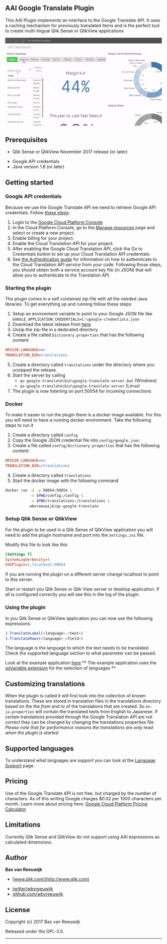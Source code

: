 ## AAI Google Translate Plugin

This AAI Plugin implements an interface to the Google Translate API. It uses a caching mechanism for previously translated items and is the perfect tool to create multi-lingual Qlik Sense or QlikView applications

![Multilingual Qlik Sense Application](https://raw.githubusercontent.com/wbvreeuwijk/qs-google-translate/master/aai-qoogle-translate.gif)

## Prerequisites

+ Qlik Sense or QlikView November 2017 release (or later)
* Google API credentials
* Java version 1.8 (or later)

## Getting started

### Google API credentials

Because we use the Google Translate API we need to retrieve Google API credentials. Follow [these steps](https://cloud.google.com/translate/docs/getting-started): 

1. Login to the [Google Cloud Platform Console](https://console.cloud.google.com/)
2. In the Cloud Platform Console, go to the [Manage resources](https://console.cloud.google.com/cloud-resource-manager) page and select or create a new project.
3. Enable billing for your project.
4. Enable the Cloud Translation API for your project.
5. After enabling the Google Cloud Translation API, click the Go to Credentials button to set up your Cloud Translation API credentials:
6. See [the Authentication guide](https://cloud.google.com/docs/authentication/getting-started) for information on how to authenticate to the Cloud Translation API service from your code. Following those steps, you should obtain both a service account key file (in JSON)  that will allow you to authenticate to the Translation API.

### Starting the plugin 

The plugin comes in a self contained zip-file with all the needed Java libraries. To get everything up and running follow these steps:

1. Setup an environment variable to point to your Google JSON file like 
  `GOOGLE_APPLICATION_CREDENTIALS=C:\google-credentials.json`
2. Download the latest release from [here](https://github.com/wbvreeuwijk/qs-google-translate/releases)
3. Unzip the zip-file in a dedicated directory
4. Create a file called `Dictionary.properties` that has the following content:
  ```Ini
ORIGIN_LANGUAGE=en
TRANSLATION_DIR=translations
```
5. Create a directory called `translations` under the directory where you unzipped the release.
6. Start the server by calling
    * `qs-google-translate\bin\google-translate-server.bat` (Windows)
    * `qs-google-translate\bin\google-translate-server` (Linux)
7. The plugin is now listening on port 50054 for incoming connections

### Docker

To make it easier to run the plugin there is a docker image available. For this you will need to have a running docker environment. Take the following steps to run it

1. Create a directory called `config`
2. Copy the Google JSON credential file into `config/google.json`
3. Create a file called `config/Dictionary.properties` that has the following content:
  ```Ini
  ORIGIN_LANGUAGE=en
  TRANSLATION_DIR=/translations
  ```
4. Create a directory called `translations`
5. Start the docker image with the following command
  ```Bash
  docker run -d -p 50054:50054 \
             -v $PWD/config:/config \
             -v $PWD/translations:/translations \
             wbvreeuwijk/qs-google-translate
  ```

### Setup Qlik Sense or QlikView

For the plugin to be used in a Qlik Sense of QlikView application you will need to add the plugin hostname and port into the `Settings.ini` file.

Modify this file to look like this
```Ini
[Settings 7]
SystemLogVerbosity=5
SSEPlugin=J,localhost:50054
```

If you are running the plugin on a different server change localhost to point to this server.

Start or restart you Qlik Sense or Qlik View server or desktop application. If all is configured correctly you will see this in the log of the plugin.

### Using the plugin

In you Qlik Sense or QlikView application you can now use the following expressions:
```JavaScript
J.TranslateLabel(<language>,<text>) 
J.TranslateRows(<language>,<field>) 
```

The language is the language to which the text needs to be translated. Check the supported language section to what parameter can be passed.

Look at the example application [here](https://github.com/wbvreeuwijk/qs-google-translate/raw/master/application/)
** The example application uses the [qsVariable extension](http://branch.qlik.com/#!/project/56728f52d1e497241ae697f8) for the selection of languages **

## Customizing translations

When the plugin is called it will first look into the collection of known translations. These are stored in translation files in the translations directory based on the the *from* and *to* of the translations that are created. So `en-ja.properties` will contain the translated texts from English to Japanese. If certain translations provided through the Google Translation API are not correct they can be changed by changing the translations properties file. 
*Please note that for performance reasons the translations are only read when the plugin is started*

## Supported languages

To understand what languages are support you can look at the [Language Support](https://cloud.google.com/translate/docs/languages) page.

## Pricing

Use of the Google Translate API is not free, but charged by the number of characters. As of this writing Google charges $0.02 per 1000 characters per month. Learn more about pricing here: [Google Cloud Platform Pricing Calculator](https://cloud.google.com/products/calculator/)

## Limitations

Currently Qlik Sense and QlikView do not support using AAI expressions as calculated dimensions.

## Author 

**Bas van Reeuwijk**

+ [www.qlik.com](http://www.qlik.com)
* [twitter/wbvreeuwijk](http://twitter.com/wbvreeuwijk)
* [github.com/wbvreeuwijk](http://github.com/wbvreeuwijk)

## License

Copyright (c) 2017 Bas van Reeuwijk

Released under the GPL-3.0.

***
